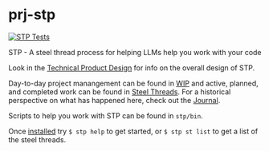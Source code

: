 # prj-stp

[![STP Tests](https://github.com/username/STP/actions/workflows/tests.yml/badge.svg)](https://github.com/username/STP/actions/workflows/tests.yml)

STP - A steel thread process for helping LLMs help you work with your code

Look in the [Technical Product Design](<./stp/eng/tpd/technical_product_design.md>) for info on the overall design of STP.

Day-to-day project manangement can be found in [WIP](<./stp/prj/wip.md>) and active, planned, and completed work can be found in [Steel Threads](<./stp/prj/st/steel_threads.md>). For a historical perspective on what has happened here, check out the [Journal](<./stp/prj/journal.md>).

Scripts to help you work with STP can be found in `stp/bin`.

Once [installed](<./stp/usr/user_guide.md#installation>) try `$ stp help` to get started, or `$ stp st list` to get a list of the steel threads.
